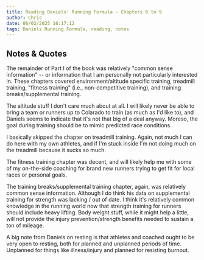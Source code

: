 ```yaml
---
title: Reading Daniels' Running Formula - Chapters 6 to 9
author: Chris
date: 06/02/2025 16:17:12 
tags: Daniels Running Formula, reading, notes
---
```


## Notes & Quotes

The remainder of Part I of the book was relatively "common sense information" -- or information that I am personally not particularly interested in. These chapters covered environment/altitude specific training, treadmill training, "fitness training" (i.e., non-competitive training), and training breaks/supplemental training.

The altitude stuff I don't care much about at all. I will likely never be able to bring a team or runners up to Colarado to train (as much as I'd like to), and Daniels seems to indicate that it's not that big of a deal anyway. Moreso, the goal during training should be to mimic predicted race conditions.

I basically skipped the chapter on treadmill training. Again, not much I can do here with my own athletes, and if I'm stuck inside I'm not doing much on the treadmill because it sucks so much.

The fitness training chapter was decent, and will likely help me with some of my on-the-side coaching for brand new runners trying to get fit for local races or personal goals.

The training breaks/supplemental training chapter, again, was relatively common sense information. Although I do think his data on supplemental training for strength was lacking / out of date. I think it's relatively common knowledge in the running world now that strength training for runners should include heavy lifting. Body weight stuff, while it might help a little, will not provide the injury prevention/strength benefits needed to sustain a ton of mileage.

A big note from Daniels on resting is that athletes and coached ought to be very open to resting, both for planned and unplanned periods of time. Unplanned for things like illness/injury and planned for resisting burnout.